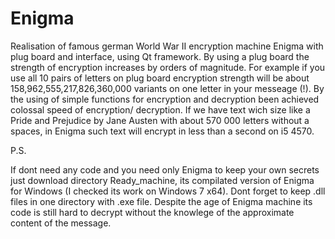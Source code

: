 # Enigma
Realisation of famous german World War II encryption machine Enigma with plug board and interface, using Qt framework. By using a plug board the strength of encryption increases by orders of magnitude. 
For example if you use all 10 pairs of letters on plug board encryption strength will be about 158,962,555,217,826,360,000 variants on one letter in your messeage (!). 
By the using of simple functions for encryption and decryption been achieved colossal speed of encryption/ decryption. If we have text wich size like a Pride and Prejudice by Jane Austen with about 570 000 letters without a spaces, in Enigma such text will encrypt in less than a second on i5 4570.


P.S.

If dont need any code and you need only Enigma to keep your own secrets just download directory Ready_machine, its compilated version of Enigma for Windows (I checked its work on Windows 7 x64). Dont forget to keep .dll files in one directory with .exe file. Despite the age of Enigma machine its code is still hard to decrypt without the knowlege of the approximate content of the message.
